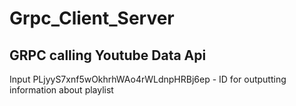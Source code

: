 # Grpc_Client_Server
GRPC calling Youtube Data Api
-----------------------------
Input PLjyyS7xnf5wOkhrhWAo4rWLdnpHRBj6ep - ID for outputting information about playlist
